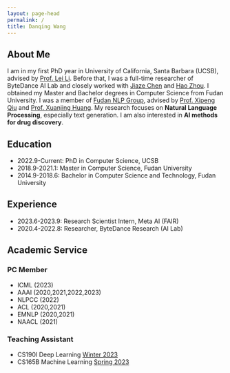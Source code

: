 ```yaml
---
layout: page-head
permalink: /
title: Danqing Wang
---
```


<!-- ## Welcome to My HomePage ! -->
## About Me

I am in my first PhD year in University of California, Santa Barbara (UCSB), advised by [Prof. Lei Li](https://lileicc.github.io/).
Before that, I was a full-time researcher of ByteDance AI Lab and closely worked with [Jiaze Chen](https://cn.linkedin.com/in/jiaze-chen-00ab2681) and [Hao Zhou](https://zhouh.github.io/).
I obtained my Master and Bachelor degrees in Computer Science from Fudan University. I was a member of [Fudan NLP Group](https://nlp.fudan.edu.cn/), advised by [Prof. Xipeng Qiu](https://xpqiu.github.io/en.html) and [Prof. Xuanjing Huang](https://nlp.fudan.edu.cn/28702/list.htm).
My research focuses on **Natural Language Processing**, especially text generation. I am also interested in **AI methods for drug discovery**.

## Education

* 2022.9-Current: PhD in Computer Science, UCSB
* 2018.9-2021.1: Master in Computer Science, Fudan University
* 2014.9-2018.6: Bachelor in Computer Science and Technology, Fudan University

## Experience

* 2023.6-2023.9: Research Scientist Intern, Meta AI (FAIR)
* 2020.4-2022.8: Researcher, ByteDance Research (AI Lab)

## Academic Service
<!-- ## PC Member   -->
<!-- Program Committee Member -->
### PC Member
* ICML (2023)
* AAAI (2020,2021,2022,2023)
* NLPCC (2022)
* ACL (2020,2021)
* EMNLP (2020,2021)
* NAACL (2021)

### Teaching Assistant
* CS190I Deep Learning [Winter 2023](https://sites.cs.ucsb.edu/~lilei/course/dl23w/)
* CS165B Machine Learning [Spring 2023](https://sites.cs.ucsb.edu/~xyan/classes/CS165B-2023spring/)
